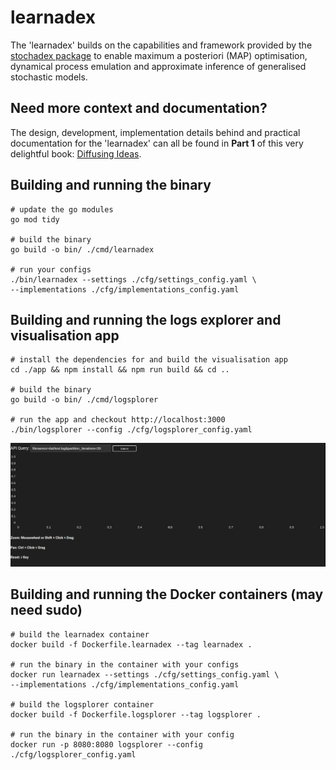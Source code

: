 # learnadex

The 'learnadex' builds on the capabilities and framework provided by the [stochadex package](https://github.com/umbralcalc/stochadex) to enable maximum a posteriori (MAP) optimisation, dynamical process emulation and approximate inference of generalised stochastic models.

## Need more context and documentation?

The design, development, implementation details behind and practical documentation for the 'learnadex' can all be found in **Part 1** of this very delightful book: [Diffusing Ideas](https://umbralcalc.github.io/diffusing-ideas/).

## Building and running the binary

```shell
# update the go modules
go mod tidy

# build the binary
go build -o bin/ ./cmd/learnadex

# run your configs
./bin/learnadex --settings ./cfg/settings_config.yaml \
--implementations ./cfg/implementations_config.yaml
```

## Building and running the logs explorer and visualisation app

```shell
# install the dependencies for and build the visualisation app
cd ./app && npm install && npm run build && cd ..

# build the binary
go build -o bin/ ./cmd/logsplorer

# run the app and checkout http://localhost:3000
./bin/logsplorer --config ./cfg/logsplorer_config.yaml
```

![Using Viz](app/public/using-viz.gif)

## Building and running the Docker containers (may need sudo)

```shell
# build the learnadex container
docker build -f Dockerfile.learnadex --tag learnadex .

# run the binary in the container with your configs
docker run learnadex --settings ./cfg/settings_config.yaml \
--implementations ./cfg/implementations_config.yaml

# build the logsplorer container
docker build -f Dockerfile.logsplorer --tag logsplorer .

# run the binary in the container with your config
docker run -p 8080:8080 logsplorer --config ./cfg/logsplorer_config.yaml
```

